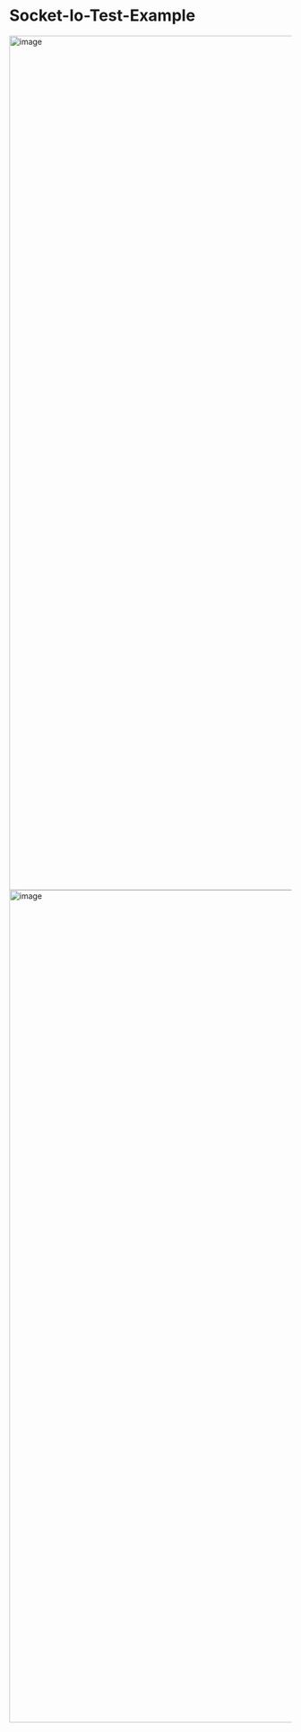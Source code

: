 # Socket-Io-Test-Example

<img width="1524" alt="image" src="https://user-images.githubusercontent.com/98692987/215090554-ea5adbf2-18ea-46a2-83f5-576e6b259423.png">
<img width="1485" alt="image" src="https://user-images.githubusercontent.com/98692987/215090616-a3ea5e4f-020f-4a0f-9179-16831e8a8e60.png">
